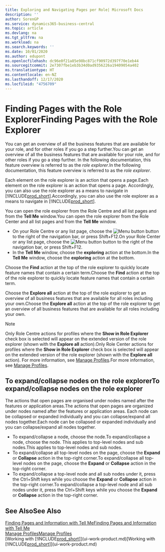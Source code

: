 ```yaml
---
title: Exploring and Navigating Pages per Role| Microsoft Docs
description: ''
author: SorenGP
ms.service: dynamics365-business-central
ms.topic: article
ms.devlang: na
ms.tgt_pltfrm: na
ms.workload: na
ms.search.keywords: ''
ms.date: 10/01/2020
ms.author: edupont
ms.openlocfilehash: dc96e0f21a85e98bc871cf90972d397f70e1eb44
ms.sourcegitcommit: 2e7307fbe1eb3b34d0ad9356226a19409054a402
ms.translationtype: HT
ms.contentlocale: en-NZ
ms.lasthandoff: 12/17/2020
ms.locfileid: "4756709"
---
```

# <a name="finding-pages-with-the-role-explorer"></a><span data-ttu-id="3575c-102">Finding Pages with the Role Explorer</span><span class="sxs-lookup"><span data-stu-id="3575c-102">Finding Pages with the Role Explorer</span></span>
<span data-ttu-id="3575c-103">You can get an overview of all the business features that are available for your role, and for other roles if you go a step further.</span><span class="sxs-lookup"><span data-stu-id="3575c-103">You can get an overview of all the business features that are available for your role, and for other roles if you go a step further.</span></span> <span data-ttu-id="3575c-104">In the following documentation, this feature overview is referred to as the *role explorer*.</span><span class="sxs-lookup"><span data-stu-id="3575c-104">In the following documentation, this feature overview is referred to as the *role explorer*.</span></span>

<span data-ttu-id="3575c-105">Each element on the role explorer is an action that opens a page.</span><span class="sxs-lookup"><span data-stu-id="3575c-105">Each element on the role explorer is an action that opens a page.</span></span> <span data-ttu-id="3575c-106">Accordingly, you can also use the role explorer as a means to navigate in [!INCLUDE[prod_short](includes/prod_short.md)].</span><span class="sxs-lookup"><span data-stu-id="3575c-106">Accordingly, you can also use the role explorer as a means to navigate in [!INCLUDE[prod_short](includes/prod_short.md)].</span></span>

<span data-ttu-id="3575c-107">You can open the role explorer from the Role Centre and all list pages and from the **Tell Me** window.</span><span class="sxs-lookup"><span data-stu-id="3575c-107">You can open the role explorer from the Role Center and all list pages and from the **Tell Me** window.</span></span>

- <span data-ttu-id="3575c-108">On your Role Centre or any list page, choose the ![Menu button](media/ui_menu_button.png "Menu button") button to the right of the navigation bar, or press Shift+F12.</span><span class="sxs-lookup"><span data-stu-id="3575c-108">On your Role Center or any list page, choose the ![Menu button](media/ui_menu_button.png "Menu button") button to the right of the navigation bar, or press Shift+F12.</span></span>
- <span data-ttu-id="3575c-109">In the **Tell Me** window, choose the **exploring** action at the bottom.</span><span class="sxs-lookup"><span data-stu-id="3575c-109">In the **Tell Me** window, choose the **exploring** action at the bottom.</span></span>

<span data-ttu-id="3575c-110">Choose the **Find** action at the top of the role explorer to quickly locate feature names that contain a certain term.</span><span class="sxs-lookup"><span data-stu-id="3575c-110">Choose the **Find** action at the top of the role explorer to quickly locate feature names that contain a certain term.</span></span>

<span data-ttu-id="3575c-111">Choose the **Explore all** action at the top of the role explorer to get an overview of all business features that are available for all roles including your own.</span><span class="sxs-lookup"><span data-stu-id="3575c-111">Choose the **Explore all** action at the top of the role explorer to get an overview of all business features that are available for all roles including your own.</span></span>

> [!NOTE]
> <span data-ttu-id="3575c-112">Only Role Centre actions for profiles where the **Show in Role Explorer** check box is selected will appear on the extended version of the role explorer (shown with the **Explore all** action).</span><span class="sxs-lookup"><span data-stu-id="3575c-112">Only Role Center actions for profiles where the **Show in Role Explorer** check box is selected will appear on the extended version of the role explorer (shown with the **Explore all** action).</span></span> <span data-ttu-id="3575c-113">For more information, see [Manage Profiles](admin-users-profiles-roles.md).</span><span class="sxs-lookup"><span data-stu-id="3575c-113">For more information, see [Manage Profiles](admin-users-profiles-roles.md).</span></span>

## <a name="to-expandcollapse-nodes-on-the-role-explorer"></a><span data-ttu-id="3575c-114">To expand/collapse nodes on the role explorer</span><span class="sxs-lookup"><span data-stu-id="3575c-114">To expand/collapse nodes on the role explorer</span></span>
<span data-ttu-id="3575c-115">The actions that open pages are organised under nodes named after the features or application areas.</span><span class="sxs-lookup"><span data-stu-id="3575c-115">The actions that open pages are organized under nodes named after the features or application areas.</span></span> <span data-ttu-id="3575c-116">Each node can be collapsed or expanded individually and you can collapse/expand all nodes together.</span><span class="sxs-lookup"><span data-stu-id="3575c-116">Each node can be collapsed or expanded individually and you can collapse/expand all nodes together.</span></span>

- <span data-ttu-id="3575c-117">To expand/collapse a node, choose the node.</span><span class="sxs-lookup"><span data-stu-id="3575c-117">To expand/collapse a node, choose the node.</span></span> <span data-ttu-id="3575c-118">This applies to top-level nodes and sub nodes.</span><span class="sxs-lookup"><span data-stu-id="3575c-118">This applies to top-level nodes and sub nodes.</span></span>
- <span data-ttu-id="3575c-119">To expand/collapse all top-level nodes on the page, choose the **Expand** or **Collapse** action in the top-right corner.</span><span class="sxs-lookup"><span data-stu-id="3575c-119">To expand/collapse all top-level nodes on the page, choose the **Expand** or **Collapse** action in the top-right corner.</span></span>
- <span data-ttu-id="3575c-120">To expand/collapse a top-level node and all sub nodes under it, press the Ctrl+Shift keys while you choose the **Expand** or **Collapse** action in the top-right corner.</span><span class="sxs-lookup"><span data-stu-id="3575c-120">To expand/collapse a top-level node and all sub nodes under it, press the Ctrl+Shift keys while you choose the **Expand** or **Collapse** action in the top-right corner.</span></span>

## <a name="see-also"></a><span data-ttu-id="3575c-121">See Also</span><span class="sxs-lookup"><span data-stu-id="3575c-121">See Also</span></span>
[<span data-ttu-id="3575c-122">Finding Pages and Information with Tell Me</span><span class="sxs-lookup"><span data-stu-id="3575c-122">Finding Pages and Information with Tell Me</span></span>](ui-search.md)  
[<span data-ttu-id="3575c-123">Manage Profiles</span><span class="sxs-lookup"><span data-stu-id="3575c-123">Manage Profiles</span></span>](admin-users-profiles-roles.md)  
<span data-ttu-id="3575c-124">[Working with [!INCLUDE[prod_short](includes/prod_short.md)]](ui-work-product.md)</span><span class="sxs-lookup"><span data-stu-id="3575c-124">[Working with [!INCLUDE[prod_short](includes/prod_short.md)]](ui-work-product.md)</span></span>
